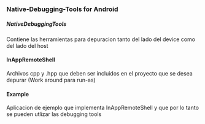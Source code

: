 ### Native-Debugging-Tools for Android

##### NativeDebuggingTools
Contiene las herramientas para depuracion tanto del lado del device como del lado del host

#### InAppRemoteShell
Archivos cpp y .hpp que deben ser incluidos en el proyecto que se desea depurar (Work around para run-as)

#### Example
Aplicacion de ejemplo que implementa InAppRemoteShell y que por lo tanto se pueden utlizar las debugging tools
